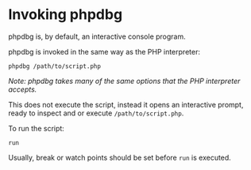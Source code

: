 Invoking phpdbg
===============

phpdbg is, by default, an interactive console program.

phpdbg is invoked in the same way as the PHP interpreter:

    phpdbg /path/to/script.php
    
*Note: phpdbg takes many of the same options that the PHP interpreter accepts.*

This does not execute the script, instead it opens an interactive prompt, ready to inspect and or execute ```/path/to/script.php```.

To run the script:

    run
    
Usually, break or watch points should be set before ```run``` is executed.
